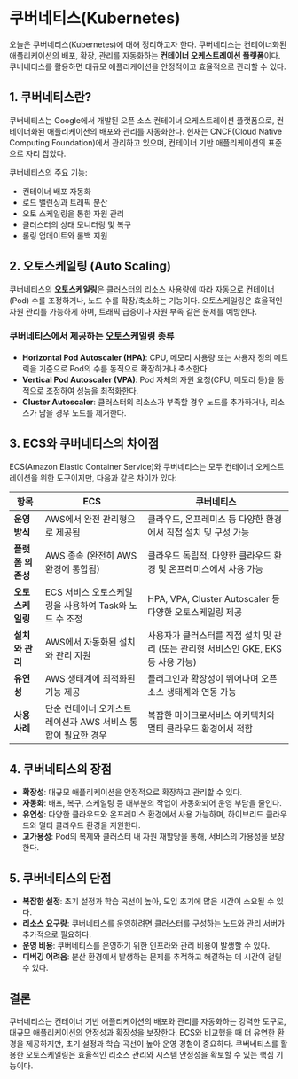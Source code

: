 # 쿠버네티스(Kubernetes)

오늘은 쿠버네티스(Kubernetes)에 대해 정리하고자 한다. 쿠버네티스는 컨테이너화된 애플리케이션의 배포, 확장, 관리를 자동화하는 **컨테이너 오케스트레이션 플랫폼**이다. 쿠버네티스를 활용하면 대규모 애플리케이션을 안정적이고 효율적으로 관리할 수 있다.

## 1. 쿠버네티스란?

쿠버네티스는 Google에서 개발된 오픈 소스 컨테이너 오케스트레이션 플랫폼으로, 컨테이너화된 애플리케이션의 배포와 관리를 자동화한다. 현재는 CNCF(Cloud Native Computing Foundation)에서 관리하고 있으며, 컨테이너 기반 애플리케이션의 표준으로 자리 잡았다.

쿠버네티스의 주요 기능:
- 컨테이너 배포 자동화
- 로드 밸런싱과 트래픽 분산
- 오토 스케일링을 통한 자원 관리
- 클러스터의 상태 모니터링 및 복구
- 롤링 업데이트와 롤백 지원

## 2. 오토스케일링 (Auto Scaling)

쿠버네티스의 **오토스케일링**은 클러스터의 리소스 사용량에 따라 자동으로 컨테이너(Pod) 수를 조정하거나, 노드 수를 확장/축소하는 기능이다. 오토스케일링은 효율적인 자원 관리를 가능하게 하며, 트래픽 급증이나 자원 부족 같은 문제를 예방한다.

### 쿠버네티스에서 제공하는 오토스케일링 종류
- **Horizontal Pod Autoscaler (HPA)**: CPU, 메모리 사용량 또는 사용자 정의 메트릭을 기준으로 Pod의 수를 동적으로 확장하거나 축소한다.
- **Vertical Pod Autoscaler (VPA)**: Pod 자체의 자원 요청(CPU, 메모리 등)을 동적으로 조정하여 성능을 최적화한다.
- **Cluster Autoscaler**: 클러스터의 리소스가 부족할 경우 노드를 추가하거나, 리소스가 남을 경우 노드를 제거한다.

## 3. ECS와 쿠버네티스의 차이점

ECS(Amazon Elastic Container Service)와 쿠버네티스는 모두 컨테이너 오케스트레이션을 위한 도구이지만, 다음과 같은 차이가 있다:

| **항목** | **ECS** | **쿠버네티스** |
|---------|---------|--------------|
| **운영 방식**    | AWS에서 완전 관리형으로 제공됨 | 클라우드, 온프레미스 등 다양한 환경에서 직접 설치 및 구성 가능 |
| **플랫폼 의존성** | AWS 종속 (완전히 AWS 환경에 통합됨) | 클라우드 독립적, 다양한 클라우드 환경 및 온프레미스에서 사용 가능 |
| **오토스케일링**  | ECS 서비스 오토스케일링을 사용하여 Task와 노드 수 조정 | HPA, VPA, Cluster Autoscaler 등 다양한 오토스케일링 제공 |
| **설치와 관리**   | AWS에서 자동화된 설치와 관리 지원 | 사용자가 클러스터를 직접 설치 및 관리 (또는 관리형 서비스인 GKE, EKS 등 사용 가능) |
| **유연성**       | AWS 생태계에 최적화된 기능 제공 | 플러그인과 확장성이 뛰어나며 오픈 소스 생태계와 연동 가능 |
| **사용 사례**     | 단순 컨테이너 오케스트레이션과 AWS 서비스 통합이 필요한 경우 | 복잡한 마이크로서비스 아키텍처와 멀티 클라우드 환경에서 적합 |

## 4. 쿠버네티스의 장점

- **확장성**: 대규모 애플리케이션을 안정적으로 확장하고 관리할 수 있다.
- **자동화**: 배포, 복구, 스케일링 등 대부분의 작업이 자동화되어 운영 부담을 줄인다.
- **유연성**: 다양한 클라우드와 온프레미스 환경에서 사용 가능하며, 하이브리드 클라우드와 멀티 클라우드 환경을 지원한다.
- **고가용성**: Pod의 복제와 클러스터 내 자원 재할당을 통해, 서비스의 가용성을 보장한다.

## 5. 쿠버네티스의 단점

- **복잡한 설정**: 초기 설정과 학습 곡선이 높아, 도입 초기에 많은 시간이 소요될 수 있다.
- **리소스 요구량**: 쿠버네티스를 운영하려면 클러스터를 구성하는 노드와 관리 서버가 추가적으로 필요하다.
- **운영 비용**: 쿠버네티스를 운영하기 위한 인프라와 관리 비용이 발생할 수 있다.
- **디버깅 어려움**: 분산 환경에서 발생하는 문제를 추적하고 해결하는 데 시간이 걸릴 수 있다.

## 결론

쿠버네티스는 컨테이너 기반 애플리케이션의 배포와 관리를 자동화하는 강력한 도구로, 대규모 애플리케이션의 안정성과 확장성을 보장한다. ECS와 비교했을 때 더 유연한 환경을 제공하지만, 초기 설정과 학습 곡선이 높아 운영 경험이 중요하다. 쿠버네티스를 활용한 오토스케일링은 효율적인 리소스 관리와 시스템 안정성을 확보할 수 있는 핵심 기능이다.